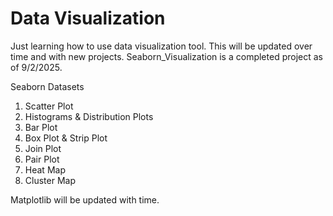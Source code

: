 # Data Visualization
Just learning how to use data visualization tool. 
This will be updated over time and with new projects.
Seaborn_Visualization is a completed project as of 9/2/2025.

Seaborn Datasets
 1. Scatter Plot
 2. Histograms & Distribution Plots
 3. Bar Plot
 4. Box Plot & Strip Plot
 5. Join Plot
 6. Pair Plot
 7. Heat Map
 8. Cluster Map

Matplotlib will be updated with time.
